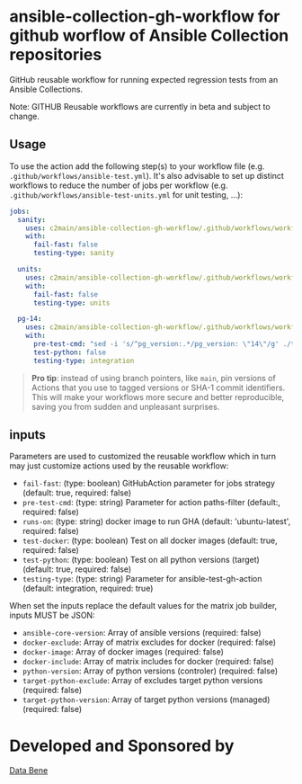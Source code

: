 # ansible-collection-gh-workflow for github worflow of Ansible Collection repositories

GitHub reusable workflow for running expected regression tests from an Ansible
Collections.

Note: GITHUB Reusable workflows are currently in beta and subject to change.


## Usage

To use the action add the following step(s) to your workflow file (e.g.
`.github/workflows/ansible-test.yml`). It's also advisable to set up distinct
workflows to reduce the number of jobs per workflow (e.g.
`.github/workflows/ansible-test-units.yml` for unit testing, ...):

```yaml
jobs:
  sanity:
    uses: c2main/ansible-collection-gh-workflow/.github/workflows/workflow.yml@devel
    with:
      fail-fast: false
      testing-type: sanity

  units:
    uses: c2main/ansible-collection-gh-workflow/.github/workflows/workflow.yml@devel
    with:
      fail-fast: false
      testing-type: units

  pg-14:
    uses: c2main/ansible-collection-gh-workflow/.github/workflows/workflow.yml@devel
    with:
      pre-test-cmd: "sed -i 's/^pg_version:.*/pg_version: \"14\"/g' ./tests/integration/targets/setup_postgresql_db/defaults/main.yml"
      test-python: false
      testing-type: integration
```

> **Pro tip**: instead of using branch pointers, like `main`, pin
versions of Actions that you use to tagged versions or SHA-1 commit
identifiers. This will make your workflows more secure and better
reproducible, saving you from sudden and unpleasant surprises.

## inputs

Parameters are used to customized the reusable workflow which in turn may just
customize actions used by the reusable workflow:

* `fail-fast`: (type: boolean) GitHubAction parameter for jobs strategy (default: true, required: false)
* `pre-test-cmd`: (type: string) Parameter for action paths-filter (default:, required: false)
* `runs-on`: (type: string) docker image to run GHA (default: 'ubuntu-latest', required: false)
* `test-docker`: (type: boolean) Test on all docker images (default: true, required: false)
* `test-python`: (type: boolean) Test on all python versions (target) (default: true, required: false)
* `testing-type`: (type: string) Parameter for ansible-test-gh-action (default: integration, required: true)

When set the inputs replace the default values for the matrix job builder, inputs MUST be JSON:

* `ansible-core-version`: Array of ansible versions (required: false)
* `docker-exclude`: Array of matrix excludes for docker (required: false)
* `docker-image`: Array of docker images (required: false)
* `docker-include`: Array of matrix includes for docker (required: false)
* `python-version`: Array of python versions (controler) (required: false)
* `target-python-exclude`: Array of excludes target python versions (required: false)
* `target-python-version`: Array of target python versions (managed) (required: false)

# Developed and Sponsored by

[Data Bene](https://data-bene.io)
